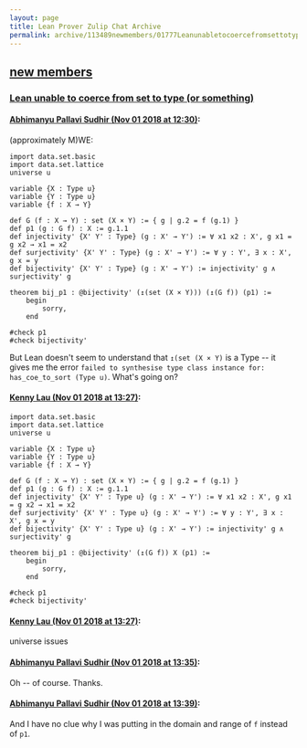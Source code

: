 ```yaml
---
layout: page
title: Lean Prover Zulip Chat Archive 
permalink: archive/113489newmembers/01777Leanunabletocoercefromsettotypeorsomething.html
---
```


## [new members](index.html)
### [Lean unable to coerce from set to type (or something)](01777Leanunabletocoercefromsettotypeorsomething.html)

#### [Abhimanyu Pallavi Sudhir (Nov 01 2018 at 12:30)](https://leanprover.zulipchat.com/#narrow/stream/113489-new%20members/topic/Lean%20unable%20to%20coerce%20from%20set%20to%20type%20%28or%20something%29/near/136915550):
(approximately M)WE:

```lean
import data.set.basic
import data.set.lattice
universe u

variable {X : Type u}
variable {Y : Type u}
variable {f : X → Y}

def G (f : X → Y) : set (X × Y) := { g | g.2 = f (g.1) }
def p1 (g : G f) : X := g.1.1
def injectivity' {X' Y' : Type} (g : X' → Y') := ∀ x1 x2 : X', g x1 = g x2 → x1 = x2
def surjectivity' {X' Y' : Type} (g : X' → Y') := ∀ y : Y', ∃ x : X', g x = y
def bijectivity' {X' Y' : Type} (g : X' → Y') := injectivity' g ∧ surjectivity' g

theorem bij_p1 : @bijectivity' (↥(set (X × Y))) (↥(G f)) (p1) :=
    begin
        sorry,
    end

#check p1
#check bijectivity'
```

But Lean doesn't seem to understand that `↥(set (X × Y)` is a Type -- it gives me the error `failed to synthesise type class instance for: has_coe_to_sort (Type u)`. What's going on?

#### [Kenny Lau (Nov 01 2018 at 13:27)](https://leanprover.zulipchat.com/#narrow/stream/113489-new%20members/topic/Lean%20unable%20to%20coerce%20from%20set%20to%20type%20%28or%20something%29/near/136918282):
```lean
import data.set.basic
import data.set.lattice
universe u

variable {X : Type u}
variable {Y : Type u}
variable {f : X → Y}

def G (f : X → Y) : set (X × Y) := { g | g.2 = f (g.1) }
def p1 (g : G f) : X := g.1.1
def injectivity' {X' Y' : Type u} (g : X' → Y') := ∀ x1 x2 : X', g x1 = g x2 → x1 = x2
def surjectivity' {X' Y' : Type u} (g : X' → Y') := ∀ y : Y', ∃ x : X', g x = y
def bijectivity' {X' Y' : Type u} (g : X' → Y') := injectivity' g ∧ surjectivity' g

theorem bij_p1 : @bijectivity' (↥(G f)) X (p1) :=
    begin
        sorry,
    end

#check p1
#check bijectivity'
```

#### [Kenny Lau (Nov 01 2018 at 13:27)](https://leanprover.zulipchat.com/#narrow/stream/113489-new%20members/topic/Lean%20unable%20to%20coerce%20from%20set%20to%20type%20%28or%20something%29/near/136918283):
universe issues

#### [Abhimanyu Pallavi Sudhir (Nov 01 2018 at 13:35)](https://leanprover.zulipchat.com/#narrow/stream/113489-new%20members/topic/Lean%20unable%20to%20coerce%20from%20set%20to%20type%20%28or%20something%29/near/136918689):
Oh -- of course. Thanks.

#### [Abhimanyu Pallavi Sudhir (Nov 01 2018 at 13:39)](https://leanprover.zulipchat.com/#narrow/stream/113489-new%20members/topic/Lean%20unable%20to%20coerce%20from%20set%20to%20type%20%28or%20something%29/near/136918860):
And I have no clue why I was putting in the domain and range of `f` instead of `p1`.

